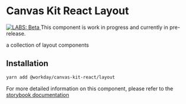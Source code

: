 # Canvas Kit React Layout

<a href="https://github.com/Workday/canvas-kit/tree/master/modules/labs-react/README.md">
  <img src="https://img.shields.io/badge/LABS-beta-orange" alt="LABS: Beta" />
</a>  This component is work in progress and currently in pre-release.

a collection of layout components

## Installation

```sh
yarn add @workday/canvas-kit-react/layout
```

For more detailed information on this component, please refer to the
[storybook documentation](https://workday.github.io/canvas-kit/?path=/docs/labs-layout)
